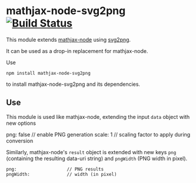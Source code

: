 # mathjax-node-svg2png [![Build Status](https://travis-ci.org/pkra/mathjax-node-svg2png.svg?branch=master)](https://travis-ci.org/pkra/mathjax-node-svg2png)

This module extends [mathjax-node](https://www.npmjs.com/package/mathjax-node) using [svg2png](https://www.npmjs.com/package/svg2png).

It can be used as a drop-in replacement for mathjax-node.

Use

    npm install mathjax-node-svg2png

to install mathjax-node-svg2png and its dependencies.

## Use

This module is used like mathjax-node, extending the input `data` object with new options

   png: false              // enable PNG generation
   scale: 1                // scaling factor to apply during conversion

Similarly, mathjax-node's `result` object is extended with new keys `png` (containing the resulting data-uri string) and `pngWidth` (PNG width in pixel).

    png:                   // PNG results
    pngWidth:              // width (in pixel)
